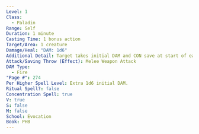 ```yaml
---
Level: 1
Class:
  - Paladin
Range: Self
Duration: 1 minute
Casting Time: 1 bonus action
Target/Area: 1 creature
Damage/Heal: "DAM: 1d6"
Additional Detail: Target takes initial DAM and CON save at start of each turn or take 1d6 fire.
Attack/Saving Throw (Effect): Melee Weapon Attack
DAM Type:
  - Fire
"Page #": 274
Per Higher Spell Level: Extra 1d6 initial DAM.
Ritual Spell?: false
Concentration Spell: true
V: true
S: false
M: false
School: Evocation
Book: PHB
---
```


